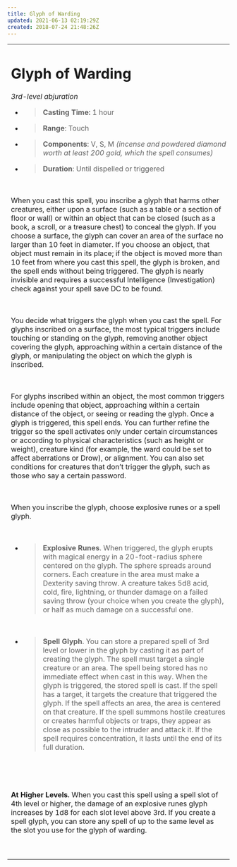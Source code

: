 ```yaml
---
title: Glyph of Warding
updated: 2021-06-13 02:19:29Z
created: 2018-07-24 21:48:26Z
---
```


<table><tbody><tr class="odd"><td><h1 id="glyph-of-warding"><strong>Glyph of Warding</strong></h1><p><em>3rd-level abjuration</em></p><ul><li><blockquote><p><strong>Casting Time:</strong> 1 hour</p></blockquote></li><li><blockquote><p><strong>Range</strong>: Touch</p></blockquote></li><li><blockquote><p><strong>Components</strong>: V, S, M <em>(incense and powdered diamond worth at least 200 gold, which the spell consumes)</em></p></blockquote></li><li><blockquote><p><strong>Duration</strong>: Until dispelled or triggered</p></blockquote></li></ul><p> </p><p>When you cast this spell, you inscribe a glyph that harms other creatures, either upon a surface (such as a table or a section of floor or wall) or within an object that can be closed (such as a book, a scroll, or a treasure chest) to conceal the glyph. If you choose a surface, the glyph can cover an area of the surface no larger than 10 feet in diameter. If you choose an object, that object must remain in its place; if the object is moved more than 10 feet from where you cast this spell, the glyph is broken, and the spell ends without being triggered. The glyph is nearly invisible and requires a successful Intelligence (Investigation) check against your spell save DC to be found.</p><p> </p><p>You decide what triggers the glyph when you cast the spell. For glyphs inscribed on a surface, the most typical triggers include touching or standing on the glyph, removing another object covering the glyph, approaching within a certain distance of the glyph, or manipulating the object on which the glyph is inscribed.</p><p> </p><p>For glyphs inscribed within an object, the most common triggers include opening that object, approaching within a certain distance of the object, or seeing or reading the glyph. Once a glyph is triggered, this spell ends. You can further refine the trigger so the spell activates only under certain circumstances or according to physical characteristics (such as height or weight), creature kind (for example, the ward could be set to affect aberrations or Drow), or alignment. You can also set conditions for creatures that don’t trigger the glyph, such as those who say a certain password.</p><p> </p><p>When you inscribe the glyph, choose explosive runes or a spell glyph.</p><p> </p><ul><li><blockquote><p><strong>Explosive Runes</strong>. When triggered, the glyph erupts with magical energy in a 20-foot-radius sphere centered on the glyph. The sphere spreads around corners. Each creature in the area must make a Dexterity saving throw. A creature takes 5d8 acid, cold, fire, lightning, or thunder damage on a failed saving throw (your choice when you create the glyph), or half as much damage on a successful one.</p></blockquote></li></ul><p> </p><ul><li><blockquote><p><strong>Spell Glyph</strong>. You can store a prepared spell of 3rd level or lower in the glyph by casting it as part of creating the glyph. The spell must target a single creature or an area. The spell being stored has no immediate effect when cast in this way. When the glyph is triggered, the stored spell is cast. If the spell has a target, it targets the creature that triggered the glyph. If the spell affects an area, the area is centered on that creature. If the spell summons hostile creatures or creates harmful objects or traps, they appear as close as possible to the intruder and attack it. If the spell requires concentration, it lasts until the end of its full duration.</p></blockquote></li></ul><p> </p><p> </p><p><strong>At Higher Levels.</strong> When you cast this spell using a spell slot of 4th level or higher, the damage of an explosive runes glyph increases by 1d8 for each slot level above 3rd. If you create a spell glyph, you can store any spell of up to the same level as the slot you use for the glyph of warding.</p><p> </p></td></tr></tbody></table>